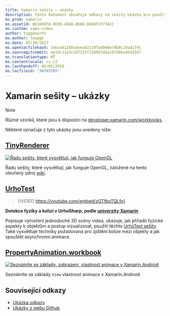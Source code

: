 ```yaml
---
title: Xamarin sešity – ukázky
description: Tento dokument obsahuje odkazy na sešity ukázka pro použití při naučit se používat sešity Xamarin. Propojené sešity ukazují OpenGL, UrhoSharp a vlastnost animace v Xamarin.Android.
ms.prod: xamarin
ms.assetid: DE1609F8-0D39-4EA0-8666-0468FCF77ACC
ms.custom: xamu-video
author: topgenorth
ms.author: toopge
ms.date: 03/30/2017
ms.openlocfilehash: 1ebc4d12801deea42219fad060e70b8c24ad179c
ms.sourcegitcommit: ea1dc12a3c2d7322f234997daacbfdb6ad542507
ms.translationtype: MT
ms.contentlocale: cs-CZ
ms.lasthandoff: 06/05/2018
ms.locfileid: "34793765"
---
```

# <a name="xamarin-workbooks--samples"></a>Xamarin sešity – ukázky

> [!NOTE]
> Různé vzorků, které jsou k dispozici na [developer.xamarin.com/workbooks](https://developer.xamarin.com/workbooks/).

Některé označuje z tyto ukázky jsou uvedeny níže:

## <a name="tinyrenderertinyrenderermd"></a>[TinyRenderer](tinyrenderer.md)

[![](images/tinyrenderer-sml.png "Řadu sešity, které vysvětlují, jak funguje OpenGL")](images/tinyrenderer-sml-orig.png#lightbox)

Řadu sešity, které vysvětlují, jak funguje OpenGL, založené na tento otevřený zdroj [wiki](https://github.com/ssloy/tinyrenderer/wiki/).

[](tinyrenderer.md)

## <a name="urhotesthttpsgithubcomkrumelururhotest"></a>[UrhoTest](https://github.com/Krumelur/UrhoTest)

 > [!VIDEO https://youtube.com/embed/zGTfboTQLfo]

**Detekce fyziky a kolizí v UrhoSharp, podle [univerzity Xamarin](https://university.xamarin.com)**

Popisuje vytvoření jednoduché 3D scény videa, ukazuje, jak přiřadit fyzické aspekty k objektům a postup vizualizovat, použití těchto [UrhoTest sešity](https://github.com/Krumelur/UrhoTest). Také vysvětluje techniky požadovaná pro zjištění kolize mezi objekty a jak spouštět asynchronní animace.

## <a name="propertyanimationworkbookhttpsdeveloperxamarincomworkbooksandroiduser-interfacepropertyanimationworkbook"></a>[PropertyAnimation.workbook](https://developer.xamarin.com/workbooks/android/user-interface/PropertyAnimation.workbook)

[![](images/android-property-view-sml.png "Seznámíte se základy, zobrazení, vlastnost animace v Xamarin.Android")](images/android-property-view.png#lightbox)

Seznámíte se základy `View` vlastnost animace v Xamarin.Android.


<!--[![](images/skia0-sml.png "Android")](images/skia0.png#lightbox)

SkiaSharp provides a powerful C# API for doing 2D graphics. See how to use Skia to draw in your apps.-->


## <a name="related-links"></a>Související odkazy

- [Ukázka odkazy](https://developer.xamarin.com/workbooks)
- [Ukázky z webu Github](https://github.com/xamarin/workbooks)
